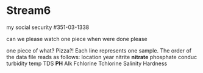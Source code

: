 # Stream6

my social security #351-03-1338

can we please watch one piece when were done please

one piece of what? Pizza?!
Each line represents one sample. The order of the data file reads as follows:
location year nitrite **nitrate** phosphate conduc turbidity temp TDS **PH** Alk Fchlorine Tchlorine Salinity Hardness 

